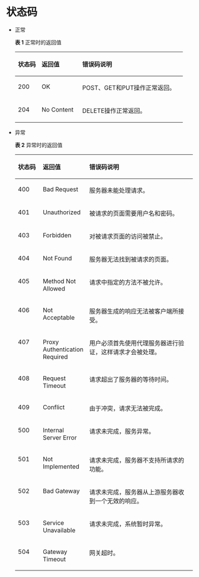 # 状态码<a name="ZH-CN_TOPIC_0179006302"></a>

-   正常

    **表 1**  正常时的返回值

    <a name="ref520876711"></a>
    <table><thead align="left"><tr id="row57387379"><th class="cellrowborder" valign="top" width="14.14%" id="mcps1.2.4.1.1"><p id="p17866107"><a name="p17866107"></a><a name="p17866107"></a>状态码</p>
    </th>
    <th class="cellrowborder" valign="top" width="24.240000000000002%" id="mcps1.2.4.1.2"><p id="p37868539"><a name="p37868539"></a><a name="p37868539"></a>返回值</p>
    </th>
    <th class="cellrowborder" valign="top" width="61.62%" id="mcps1.2.4.1.3"><p id="p47452828"><a name="p47452828"></a><a name="p47452828"></a>错误码说明</p>
    </th>
    </tr>
    </thead>
    <tbody><tr id="row18473861"><td class="cellrowborder" valign="top" width="14.14%" headers="mcps1.2.4.1.1 "><p id="p19987807"><a name="p19987807"></a><a name="p19987807"></a>200</p>
    </td>
    <td class="cellrowborder" valign="top" width="24.240000000000002%" headers="mcps1.2.4.1.2 "><p id="p8399698"><a name="p8399698"></a><a name="p8399698"></a>OK</p>
    </td>
    <td class="cellrowborder" valign="top" width="61.62%" headers="mcps1.2.4.1.3 "><p id="p9286917"><a name="p9286917"></a><a name="p9286917"></a>POST、GET和PUT操作正常返回。</p>
    </td>
    </tr>
    <tr id="row16473390"><td class="cellrowborder" valign="top" width="14.14%" headers="mcps1.2.4.1.1 "><p id="p59276196"><a name="p59276196"></a><a name="p59276196"></a>204</p>
    </td>
    <td class="cellrowborder" valign="top" width="24.240000000000002%" headers="mcps1.2.4.1.2 "><p id="p36642608"><a name="p36642608"></a><a name="p36642608"></a>No Content</p>
    </td>
    <td class="cellrowborder" valign="top" width="61.62%" headers="mcps1.2.4.1.3 "><p id="p15261239"><a name="p15261239"></a><a name="p15261239"></a>DELETE操作正常返回。</p>
    </td>
    </tr>
    </tbody>
    </table>


-   异常

    **表 2**  异常时的返回值

    <a name="table651062517217"></a>
    <table><thead align="left"><tr id="row251182532119"><th class="cellrowborder" valign="top" width="14.14%" id="mcps1.2.4.1.1"><p id="p7511182512110"><a name="p7511182512110"></a><a name="p7511182512110"></a>状态码</p>
    </th>
    <th class="cellrowborder" valign="top" width="24.240000000000002%" id="mcps1.2.4.1.2"><p id="p19511325192115"><a name="p19511325192115"></a><a name="p19511325192115"></a>返回值</p>
    </th>
    <th class="cellrowborder" valign="top" width="61.62%" id="mcps1.2.4.1.3"><p id="p1651110257218"><a name="p1651110257218"></a><a name="p1651110257218"></a>错误码说明</p>
    </th>
    </tr>
    </thead>
    <tbody><tr id="row951102515213"><td class="cellrowborder" valign="top" width="14.14%" headers="mcps1.2.4.1.1 "><p id="p155111525152112"><a name="p155111525152112"></a><a name="p155111525152112"></a>400</p>
    </td>
    <td class="cellrowborder" valign="top" width="24.240000000000002%" headers="mcps1.2.4.1.2 "><p id="p15511225162116"><a name="p15511225162116"></a><a name="p15511225162116"></a>Bad Request</p>
    </td>
    <td class="cellrowborder" valign="top" width="61.62%" headers="mcps1.2.4.1.3 "><p id="p5511425172114"><a name="p5511425172114"></a><a name="p5511425172114"></a>服务器未能处理请求。</p>
    </td>
    </tr>
    <tr id="row951172562119"><td class="cellrowborder" valign="top" width="14.14%" headers="mcps1.2.4.1.1 "><p id="p1351132512118"><a name="p1351132512118"></a><a name="p1351132512118"></a>401</p>
    </td>
    <td class="cellrowborder" valign="top" width="24.240000000000002%" headers="mcps1.2.4.1.2 "><p id="p14511525122120"><a name="p14511525122120"></a><a name="p14511525122120"></a>Unauthorized</p>
    </td>
    <td class="cellrowborder" valign="top" width="61.62%" headers="mcps1.2.4.1.3 "><p id="p651102552120"><a name="p651102552120"></a><a name="p651102552120"></a>被请求的页面需要用户名和密码。</p>
    </td>
    </tr>
    <tr id="row1851172512212"><td class="cellrowborder" valign="top" width="14.14%" headers="mcps1.2.4.1.1 "><p id="p95115257217"><a name="p95115257217"></a><a name="p95115257217"></a>403</p>
    </td>
    <td class="cellrowborder" valign="top" width="24.240000000000002%" headers="mcps1.2.4.1.2 "><p id="p1351112517210"><a name="p1351112517210"></a><a name="p1351112517210"></a>Forbidden</p>
    </td>
    <td class="cellrowborder" valign="top" width="61.62%" headers="mcps1.2.4.1.3 "><p id="p8512225112119"><a name="p8512225112119"></a><a name="p8512225112119"></a>对被请求页面的访问被禁止。</p>
    </td>
    </tr>
    <tr id="row18512142502116"><td class="cellrowborder" valign="top" width="14.14%" headers="mcps1.2.4.1.1 "><p id="p35121825132114"><a name="p35121825132114"></a><a name="p35121825132114"></a>404</p>
    </td>
    <td class="cellrowborder" valign="top" width="24.240000000000002%" headers="mcps1.2.4.1.2 "><p id="p151219259211"><a name="p151219259211"></a><a name="p151219259211"></a>Not Found</p>
    </td>
    <td class="cellrowborder" valign="top" width="61.62%" headers="mcps1.2.4.1.3 "><p id="p10512182517211"><a name="p10512182517211"></a><a name="p10512182517211"></a>服务器无法找到被请求的页面。</p>
    </td>
    </tr>
    <tr id="row17512192520217"><td class="cellrowborder" valign="top" width="14.14%" headers="mcps1.2.4.1.1 "><p id="p5512112562113"><a name="p5512112562113"></a><a name="p5512112562113"></a>405</p>
    </td>
    <td class="cellrowborder" valign="top" width="24.240000000000002%" headers="mcps1.2.4.1.2 "><p id="p95121825162110"><a name="p95121825162110"></a><a name="p95121825162110"></a>Method Not  Allowed</p>
    </td>
    <td class="cellrowborder" valign="top" width="61.62%" headers="mcps1.2.4.1.3 "><p id="p15512425172112"><a name="p15512425172112"></a><a name="p15512425172112"></a>请求中指定的方法不被允许。</p>
    </td>
    </tr>
    <tr id="row451222511219"><td class="cellrowborder" valign="top" width="14.14%" headers="mcps1.2.4.1.1 "><p id="p95124252216"><a name="p95124252216"></a><a name="p95124252216"></a>406</p>
    </td>
    <td class="cellrowborder" valign="top" width="24.240000000000002%" headers="mcps1.2.4.1.2 "><p id="p75126258219"><a name="p75126258219"></a><a name="p75126258219"></a>Not Acceptable</p>
    </td>
    <td class="cellrowborder" valign="top" width="61.62%" headers="mcps1.2.4.1.3 "><p id="p2512162516212"><a name="p2512162516212"></a><a name="p2512162516212"></a>服务器生成的响应无法被客户端所接受。</p>
    </td>
    </tr>
    <tr id="row8512525192117"><td class="cellrowborder" valign="top" width="14.14%" headers="mcps1.2.4.1.1 "><p id="p55121225182120"><a name="p55121225182120"></a><a name="p55121225182120"></a>407</p>
    </td>
    <td class="cellrowborder" valign="top" width="24.240000000000002%" headers="mcps1.2.4.1.2 "><p id="p17512162542119"><a name="p17512162542119"></a><a name="p17512162542119"></a>Proxy Authentication Required</p>
    </td>
    <td class="cellrowborder" valign="top" width="61.62%" headers="mcps1.2.4.1.3 "><p id="p175121625182116"><a name="p175121625182116"></a><a name="p175121625182116"></a>用户必须首先使用代理服务器进行验证，这样请求才会被处理。</p>
    </td>
    </tr>
    <tr id="row85128253214"><td class="cellrowborder" valign="top" width="14.14%" headers="mcps1.2.4.1.1 "><p id="p0512102512119"><a name="p0512102512119"></a><a name="p0512102512119"></a>408</p>
    </td>
    <td class="cellrowborder" valign="top" width="24.240000000000002%" headers="mcps1.2.4.1.2 "><p id="p75121925142120"><a name="p75121925142120"></a><a name="p75121925142120"></a>Request Timeout</p>
    </td>
    <td class="cellrowborder" valign="top" width="61.62%" headers="mcps1.2.4.1.3 "><p id="p18513125142117"><a name="p18513125142117"></a><a name="p18513125142117"></a>请求超出了服务器的等待时间。</p>
    </td>
    </tr>
    <tr id="row11513102562116"><td class="cellrowborder" valign="top" width="14.14%" headers="mcps1.2.4.1.1 "><p id="p14513182592117"><a name="p14513182592117"></a><a name="p14513182592117"></a>409</p>
    </td>
    <td class="cellrowborder" valign="top" width="24.240000000000002%" headers="mcps1.2.4.1.2 "><p id="p9513102542118"><a name="p9513102542118"></a><a name="p9513102542118"></a>Conflict</p>
    </td>
    <td class="cellrowborder" valign="top" width="61.62%" headers="mcps1.2.4.1.3 "><p id="p135137258213"><a name="p135137258213"></a><a name="p135137258213"></a>由于冲突，请求无法被完成。</p>
    </td>
    </tr>
    <tr id="row115131825142116"><td class="cellrowborder" valign="top" width="14.14%" headers="mcps1.2.4.1.1 "><p id="p0513102532110"><a name="p0513102532110"></a><a name="p0513102532110"></a>500</p>
    </td>
    <td class="cellrowborder" valign="top" width="24.240000000000002%" headers="mcps1.2.4.1.2 "><p id="p9513425112117"><a name="p9513425112117"></a><a name="p9513425112117"></a>Internal Server Error</p>
    </td>
    <td class="cellrowborder" valign="top" width="61.62%" headers="mcps1.2.4.1.3 "><p id="p1451302520217"><a name="p1451302520217"></a><a name="p1451302520217"></a>请求未完成，服务异常。</p>
    </td>
    </tr>
    <tr id="row18513122519217"><td class="cellrowborder" valign="top" width="14.14%" headers="mcps1.2.4.1.1 "><p id="p4513132532113"><a name="p4513132532113"></a><a name="p4513132532113"></a>501</p>
    </td>
    <td class="cellrowborder" valign="top" width="24.240000000000002%" headers="mcps1.2.4.1.2 "><p id="p1513102519218"><a name="p1513102519218"></a><a name="p1513102519218"></a>Not Implemented</p>
    </td>
    <td class="cellrowborder" valign="top" width="61.62%" headers="mcps1.2.4.1.3 "><p id="p16513925102112"><a name="p16513925102112"></a><a name="p16513925102112"></a>请求未完成，服务器不支持所请求的功能。</p>
    </td>
    </tr>
    <tr id="row1351311256216"><td class="cellrowborder" valign="top" width="14.14%" headers="mcps1.2.4.1.1 "><p id="p12513625172119"><a name="p12513625172119"></a><a name="p12513625172119"></a>502</p>
    </td>
    <td class="cellrowborder" valign="top" width="24.240000000000002%" headers="mcps1.2.4.1.2 "><p id="p0513192542112"><a name="p0513192542112"></a><a name="p0513192542112"></a>Bad Gateway</p>
    </td>
    <td class="cellrowborder" valign="top" width="61.62%" headers="mcps1.2.4.1.3 "><p id="p1251332515211"><a name="p1251332515211"></a><a name="p1251332515211"></a>请求未完成，服务器从上游服务器收到一个无效的响应。</p>
    </td>
    </tr>
    <tr id="row2051392522120"><td class="cellrowborder" valign="top" width="14.14%" headers="mcps1.2.4.1.1 "><p id="p13513102522113"><a name="p13513102522113"></a><a name="p13513102522113"></a>503</p>
    </td>
    <td class="cellrowborder" valign="top" width="24.240000000000002%" headers="mcps1.2.4.1.2 "><p id="p25131425112110"><a name="p25131425112110"></a><a name="p25131425112110"></a>Service Unavailable</p>
    </td>
    <td class="cellrowborder" valign="top" width="61.62%" headers="mcps1.2.4.1.3 "><p id="p1951392514213"><a name="p1951392514213"></a><a name="p1951392514213"></a>请求未完成，系统暂时异常。</p>
    </td>
    </tr>
    <tr id="row10513625192113"><td class="cellrowborder" valign="top" width="14.14%" headers="mcps1.2.4.1.1 "><p id="p105131225112114"><a name="p105131225112114"></a><a name="p105131225112114"></a>504</p>
    </td>
    <td class="cellrowborder" valign="top" width="24.240000000000002%" headers="mcps1.2.4.1.2 "><p id="p1751322517219"><a name="p1751322517219"></a><a name="p1751322517219"></a>Gateway Timeout</p>
    </td>
    <td class="cellrowborder" valign="top" width="61.62%" headers="mcps1.2.4.1.3 "><p id="p11513525132114"><a name="p11513525132114"></a><a name="p11513525132114"></a>网关超时。</p>
    </td>
    </tr>
    </tbody>
    </table>


